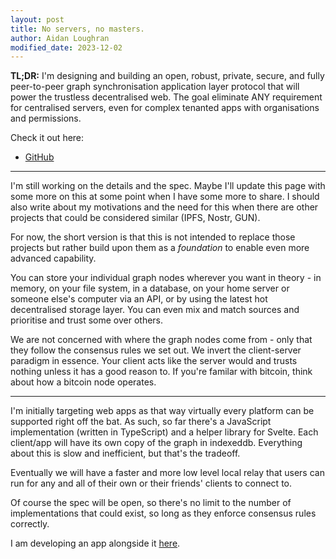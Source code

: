 ```yaml
---
layout: post
title: No servers, no masters.
author: Aidan Loughran
modified_date: 2023-12-02
---
```


**TL;DR:**
I'm designing and building an open, robust, private, secure, and fully peer-to-peer graph synchronisation application layer protocol that will power the trustless decentralised web. The goal eliminate ANY requirement for centralised servers, even for complex tenanted apps with organisations and permissions.

Check it out here:

- [GitHub](https://github.com/aidlran/trusync)

---

I'm still working on the details and the spec. Maybe I'll update this page with some more on this at some point when I have some more to share. I should also write about my motivations and the need for this when there are other projects that could be considered similar (IPFS, Nostr, GUN).

For now, the short version is that this is not intended to replace those projects but rather build upon them as a *foundation* to enable even more advanced capability.

You can store your individual graph nodes wherever you want in theory - in memory, on your file system, in a database, on your home server or someone else's computer via an API, or by using the latest hot decentralised storage layer. You can even mix and match sources and prioritise and trust some over others.

We are not concerned with where the graph nodes come from - only that they follow the consensus rules we set out. We invert the client-server paradigm in essence. Your client acts like the server would and trusts nothing unless it has a good reason to. If you're familar with bitcoin, think about how a bitcoin node operates.

---

I'm initially targeting web apps as that way virtually every platform can be supported right off the bat. As such, so far there's a JavaScript implementation (written in TypeScript) and a helper library for Svelte. Each client/app will have its own copy of the graph in indexeddb. Everything about this is slow and inefficient, but that's the tradeoff.

Eventually we will have a faster and more low level local relay that users can run for any and all of their own or their friends' clients to connect to.

Of course the spec will be open, so there's no limit to the number of implementations that could exist, so long as they enforce consensus rules correctly.

I am developing an app alongside it [here](https://github.com/aidlran/luna).
